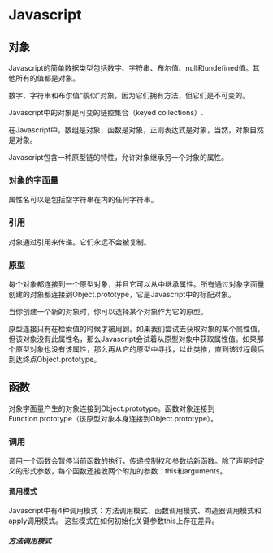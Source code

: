 # Javascript

## 对象
Javascript的简单数据类型包括数字、字符串、布尔值、null和undefined值。其他所有的值都是对象。

数字、字符串和布尔值“貌似”对象，因为它们拥有方法，但它们是不可变的。

Javascript中的对象是可变的链控集合（keyed collections）.

在Javascript中，数组是对象，函数是对象，正则表达式是对象，当然，对象自然是对象。

Javascript包含一种原型链的特性，允许对象继承另一个对象的属性。

### 对象的字面量
属性名可以是包括空字符串在内的任何字符串。

### 引用
对象通过引用来传递。它们永远不会被复制。

### 原型
每个对象都连接到一个原型对象，并且它可以从中继承属性。所有通过对象字面量创建的对象都连接到Object.prototype，它是Javascript中的标配对象。

当你创建一个新的对象时，你可以选择某个对象作为它的原型。

原型连接只有在检索值的时候才被用到。如果我们尝试去获取对象的某个属性值，但该对象没有此属性名，那么Javascript会试着从原型对象中获取属性值。如果那个原型对象也没有该属性，那么再从它的原型中寻找，以此类推，直到该过程最后到达终点Object.prototype。

## 函数
对象字面量产生的对象连接到Object.prototype。函数对象连接到Function.prototype（该原型对象本身连接到Object.prototype）。

### 调用
调用一个函数会暂停当前函数的执行，传递控制权和参数给新函数。除了声明时定义的形式参数，每个函数还接收两个附加的参数：this和arguments。

#### 调用模式
Javascript中有4种调用模式：方法调用模式、函数调用模式、构造器调用模式和apply调用模式。
这些模式在如何初始化关键参数this上存在差异。

##### 方法调用模式